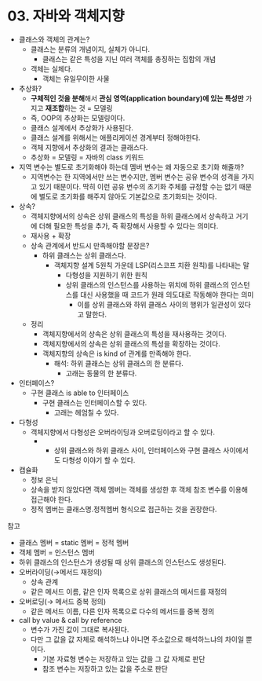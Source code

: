 # 03. 자바와 객체지향

- 클래스와 객체의 관계는?
    - 클래스는 분류의 개념이지, 실체가 아니다.
        - 클래스는 같은 특성을 지닌 여러 객체를 총징하는 집합의 개념
    - 객체는 실체다.
        - 객체는 유일무이한 사물
- 추상화?
    - **구체적인 것을 분해**해서 **관심 영역(application boundary)에 있는 특성만** 가지고 **재조합**하는 것 = 모델링
    - 즉, OOP의 추상화는 모델링이다.
    - 클래스 설계에서 추상화가 사용된다.
    - 클래스 설계를 위해서는 애플리케이션 경계부터 정해야한다.
    - 객체 지향에서 추상화의 결과는 클래스다.
    - 추상화 = 모델링 = 자바의 class 키워드
- 지역 변수는 별도로 초기화해야 하는데 멤버 변수는 왜 자동으로 초기화 해줄까?
    - 지역변수는 한 지역에서만 쓰는 변수지만, 멤버 변수는 공유 변수의 성격을 가지고 있기 때문이다. 딱히 이런 공유 변수의 초기화 주체를 규정할 수는 없기 때문에 별도로 초기화를 해주지 않아도 기본값으로 초기화되는 것이다.
- 상속?
    - 객체지향에서의 상속은 상위 클래스의 특성을 하위 클래스에서 상속하고 거기에 더해 필요한 특성을 추가, 즉 확장해서 사용할 수 있다는 의미다.
    - 재사용 + 확장
    - 상속 관계에서 반드시 만족해야할 문장은?
        - 하위 클래스는 상위 클래스다.
            - 객체지향 설계 5원칙 가운데 LSP(리스코프 치환 원칙)를 나타내는 말
                - 다형성을 지원하기 위한 원칙
                - 상위 클래스의 인스턴스를 사용하는 위치에 하위 클래스의 인스턴스를 대신 사용했을 때 코드가 원래 의도대로 작동해야 한다는 의미
                    - 이를 상위 클래스와 하위 클래스 사이의 행위가 일관성이 있다고 말한다.
    - 정리
        - 객체지향에서의 상속은 상위 클래스의 특성을 재사용하는 것이다.
        - 객체지향에서의 상속은 상위 클래스의 특성을 확장하는 것이다.
        - 객체지향의 상속은 is kind of 관계를 만족해야 한다.
            - 해석: 하위 클래스는 상위 클래스의 한 분류다.
                - 고래는 동물의 한 분류다.
- 인터페이스?
    - 구현 클래스 is able to 인터페이스
        - 구현 클래스는 인터페이스할 수 있다.
            - 고래는 헤엄칠 수 있다.
- 다형성
    - 객체지향에서 다형성은 오버라이딩과 오버로딩이라고 할 수 있다.
        - + 상위 클래스와 하위 클래스 사이, 인터페이스와 구현 클래스 사이에서도 다형성 이야기 할 수 있다.
- 캡슐화
    - 정보 은닉
    - 상속을 받지 않았다면 객체 멤버는 객체를 생성한 후 객체 참조 변수를 이용해 접근해야 한다.
    - 정적 멤버는 클래스명.정적멤버 형식으로 접근하는 것을 권장한다.

참고

- 클래스 멤버 = static 멤버 = 정적 멤버
- 객체 멤버 = 인스턴스 멤버
- 하위 클래스의 인스턴스가 생성될 때 상위 클래스의 인스턴스도 생성된다.
- 오버라이딩(→메서드 재정의)
    - 상속 관계
    - 같은 메서드 이름, 같은 인자 목록으로 상위 클래스의 메서드를 재정의
- 오버로딩(→ 메서드 중복 정의)
    - 같은 메서드 이름, 다른 인자 목록으로 다수의 메서드를 중복 정의
- call by value & call by reference
    - 변수가 가진 값이 그대로 복사된다.
    - 다만 그 값을 값 자체로 해석하느냐 아니면 주소값으로 해석하느냐의 차이일 뿐이다.
        - 기본 자료형 변수는 저장하고 있는 값을 그 값 자체로 판단
        - 참조 변수는 저장하고 있는 값을 주소로 판단
